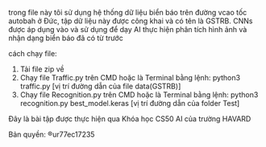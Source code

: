 trong file này tôi sử dụng hệ thống dữ liệu biển báo trên đường vcao tốc autobah ở Đức, tập dữ liệu này được công khai và có tên là GSTRB. 
CNNs được áp dụng vào và sử dụng để dạy AI thực hiện phân tích hình ảnh và nhận dạng biển báo đã có từ trước

cách chạy file:
1. Tải file zip về
2. Chạy file Traffic.py trên CMD hoặc là Terminal bằng lệnh: python3 traffic.py [vị trí đường dẫn của file data(GSTRB)]
3. Chạy file Recognition.py trên CMD hoặc là Terminal bằng lệnh: python3 recognition.py best_model.keras [vị trí đường dẫn của folder Test]

Đây là bài tập được thực hiện qua Khóa học CS50 AI của trường HAVARD

Bản quyền: ®ur77ec17235
